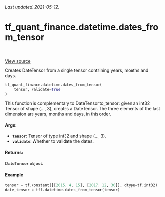 <!--
This file is generated by a tool. Do not edit directly.
For open-source contributions the docs will be updated automatically.
-->

*Last updated: 2021-05-12.*

<div itemscope itemtype="http://developers.google.com/ReferenceObject">
<meta itemprop="name" content="tf_quant_finance.datetime.dates_from_tensor" />
<meta itemprop="path" content="Stable" />
</div>

# tf_quant_finance.datetime.dates_from_tensor

<!-- Insert buttons and diff -->

<table class="tfo-notebook-buttons tfo-api" align="left">
</table>

<a target="_blank" href="https://github.com/google/tf-quant-finance/blob/master/tf_quant_finance/datetime/date_tensor.py">View source</a>



Creates DateTensor from a single tensor containing years, months and days.

```python
tf_quant_finance.datetime.dates_from_tensor(
    tensor, validate=True
)
```



<!-- Placeholder for "Used in" -->

This function is complementary to DateTensor.to_tensor: given an int32 Tensor
of shape (..., 3), creates a DateTensor. The three elements of the last
dimension are years, months and days, in this order.

#### Args:


* <b>`tensor`</b>: Tensor of type int32 and shape (..., 3).
* <b>`validate`</b>: Whether to validate the dates.


#### Returns:

DateTensor object.


#### Example

```python
tensor = tf.constant([[2015, 4, 15], [2017, 12, 30]], dtype=tf.int32)
date_tensor = tff.datetime.dates_from_tensor(tensor)
```